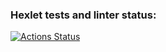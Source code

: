 ### Hexlet tests and linter status:
[![Actions Status](https://github.com/NatKorsh/frontend-project-44/workflows/hexlet-check/badge.svg)](https://github.com/NatKorsh/frontend-project-44/actions)
